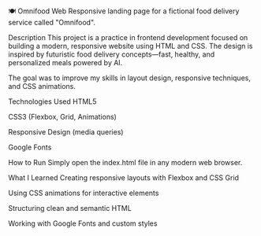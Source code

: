 🍽️ Omnifood Web
Responsive landing page for a fictional food delivery service called "Omnifood".

Description
This project is a practice in frontend development focused on building a modern, responsive website using HTML and CSS. The design is inspired by futuristic food delivery concepts—fast, healthy, and personalized meals powered by AI.

The goal was to improve my skills in layout design, responsive techniques, and CSS animations.

Technologies Used
HTML5

CSS3 (Flexbox, Grid, Animations)

Responsive Design (media queries)

Google Fonts

How to Run
Simply open the index.html file in any modern web browser.

What I Learned
Creating responsive layouts with Flexbox and CSS Grid

Using CSS animations for interactive elements

Structuring clean and semantic HTML

Working with Google Fonts and custom styles
